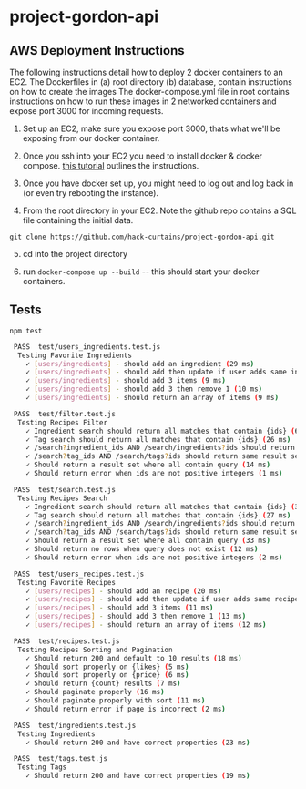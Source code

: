 # project-gordon-api

## AWS Deployment Instructions

The following instructions detail how to deploy 2 docker containers to an EC2.
The Dockerfiles in (a) root directory (b) database, contain instructions on how to create the images
The docker-compose.yml file in root contains instructions on how to run these images in 2 networked containers
and expose port 3000 for incoming requests.

1. Set up an EC2, make sure you expose port 3000, thats what we'll be exposing from our docker container.

2. Once you ssh into your EC2 you need to install docker & docker compose. <a href='https://phoenixnap.com/kb/install-docker-on-ubuntu-20-04'>this tutorial</a> outlines the instructions.

3. Once you have docker set up, you might need to log out and log back in (or even try rebooting the instance).

4. From the root directory in your EC2. Note the github repo contains a SQL file containing the initial data.

`git clone https://github.com/hack-curtains/project-gordon-api.git`

5. cd into the project directory

6. run `docker-compose up --build` -- this should start your docker containers.

## Tests

`npm test`

```bash
 PASS  test/users_ingredients.test.js
  Testing Favorite Ingredients
    ✓ [users/ingredients] - should add an ingredient (29 ms)
    ✓ [users/ingredients] - should add then update if user adds same ingredient twice (12 ms)
    ✓ [users/ingredients] - should add 3 items (9 ms)
    ✓ [users/ingredients] - should add 3 then remove 1 (10 ms)
    ✓ [users/ingredients] - should return an array of items (9 ms)

 PASS  test/filter.test.js
  Testing Recipes Filter
    ✓ Ingredient search should return all matches that contain {ids} (61 ms)
    ✓ Tag search should return all matches that contain {ids} (26 ms)
    ✓ /search?ingredient_ids AND /search/ingredients?ids should return same result set (25 ms)
    ✓ /search?tag_ids AND /search/tags?ids should return same result set (20 ms)
    ✓ Should return a result set where all contain query (14 ms)
    ✓ Should return error when ids are not positive integers (1 ms)

 PASS  test/search.test.js
  Testing Recipes Search
    ✓ Ingredient search should return all matches that contain {ids} (31 ms)
    ✓ Tag search should return all matches that contain {ids} (27 ms)
    ✓ /search?ingredient_ids AND /search/ingredients?ids should return same result set (11 ms)
    ✓ /search?tag_ids AND /search/tags?ids should return same result set (18 ms)
    ✓ Should return a result set where all contain query (33 ms)
    ✓ Should return no rows when query does not exist (12 ms)
    ✓ Should return error when ids are not positive integers (2 ms)

 PASS  test/users_recipes.test.js
  Testing Favorite Recipes
    ✓ [users/recipes] - should add an recipe (20 ms)
    ✓ [users/recipes] - should add then update if user adds same recipe twice (5 ms)
    ✓ [users/recipes] - should add 3 items (11 ms)
    ✓ [users/recipes] - should add 3 then remove 1 (13 ms)
    ✓ [users/recipes] - should return an array of items (12 ms)

 PASS  test/recipes.test.js
  Testing Recipes Sorting and Pagination
    ✓ Should return 200 and default to 10 results (18 ms)
    ✓ Should sort properly on {likes} (5 ms)
    ✓ Should sort properly on {price} (6 ms)
    ✓ Should return {count} results (7 ms)
    ✓ Should paginate properly (16 ms)
    ✓ Should paginate properly with sort (11 ms)
    ✓ Should return error if page is incorrect (2 ms)

 PASS  test/ingredients.test.js
  Testing Ingredients
    ✓ Should return 200 and have correct properties (23 ms)

 PASS  test/tags.test.js
  Testing Tags
    ✓ Should return 200 and have correct properties (19 ms)
```
